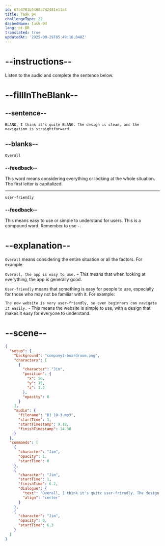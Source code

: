 ```yaml
---
id: 67b4701b5498a742481e11a4
title: Task 94
challengeType: 22
dashedName: task-94
lang: pt-BR
translated: true
updatedAt: '2025-09-29T05:49:16.848Z'
---
```


<!-- (audio) Jim: Overall, I think it's quite user-friendly. The design is clean, and the navigation is straightforward. -->

# --instructions--

Listen to the audio and complete the sentence below.

# --fillInTheBlank--

## --sentence--

`BLANK, I think it's quite BLANK. The design is clean, and the navigation is straightforward.`

## --blanks--

`Overall`

### --feedback--

This word means considering everything or looking at the whole situation. The first letter is capitalized.

---

`user-friendly`

### --feedback--

This means easy to use or simple to understand for users. This is a compound word. Remember to use `-`.

# --explanation--

`Overall` means considering the entire situation or all the factors. For example:

`Overall, the app is easy to use.` - This means that when looking at everything, the app is generally good.

`User-friendly` means that something is easy for people to use, especially for those who may not be familiar with it. For example:

`The new website is very user-friendly, so even beginners can navigate it easily.` - This means the website is simple to use, with a design that makes it easy for everyone to understand.

# --scene--

```json
{
  "setup": {
    "background": "company1-boardroom.png",
    "characters": [
      {
        "character": "Jim",
        "position": {
          "x": 50,
          "y": 15,
          "z": 1.2
        },
        "opacity": 0
      }
    ],
    "audio": {
      "filename": "B1_10-3.mp3",
      "startTime": 1,
      "startTimestamp": 9.18,
      "finishTimestamp": 14.38
    }
  },
  "commands": [
    {
      "character": "Jim",
      "opacity": 1,
      "startTime": 0
    },
    {
      "character": "Jim",
      "startTime": 1,
      "finishTime": 6.2,
      "dialogue": {
        "text": "Overall, I think it's quite user-friendly. The design is clean and the navigation is straightforward.",
        "align": "center"
      }
    },
    {
      "character": "Jim",
      "opacity": 0,
      "startTime": 6.3
    }
  ]
}
```
